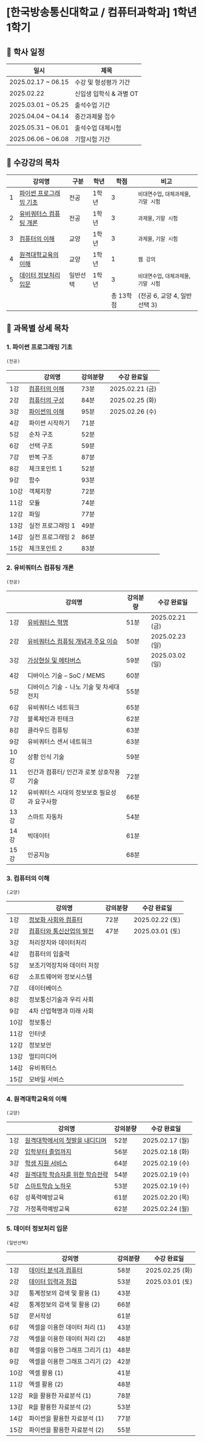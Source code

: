 # [한국방송통신대학교 / 컴퓨터과학과] 1학년 1학기

## 📅 학사 일정

| 일시                 | 제목              |
|--------------------|-----------------|
| 2025.02.17 ~ 06.15 | 수강 및 형성평가 기간    |
| 2025.02.22         | 신입생 입학식 & 과별 OT |
| 2025.03.01 ~ 05.25 | 출석수업 기간         |
| 2025.04.04 ~ 04.14 | 중간과제물 접수        |
| 2025.05.31 ~ 06.01 | 출석수업 대체시험       |
| 2025.06.06 ~ 06.08 | 기말시험 기간         |

## 📌 수강강의 목차

|   | 강의명                             | 구분   | 학년  | 학점     | 비고                        |
|---|---------------------------------|------|-----|--------|---------------------------|
| 1 | [파이썬 프로그래밍 기초](#1-파이썬-프로그래밍-기초) | 전공   | 1학년 | 3      | `비대면수업`, `대체과제물`, `기말 시험` |
| 2 | [유비쿼터스 컴퓨팅 개론](#2-유비쿼터스-컴퓨팅-개론) | 전공   | 1학년 | 3      | `과제물`, `기말 시험`            |
| 3 | [컴퓨터의 이해](#3-컴퓨터의-이해)           | 교양   | 1학년 | 3      | `과제물`, `기말 시험`            |
| 4 | [원격대학교육의 이해](#4-원격대학교육의-이해)     | 교양   | 1학년 | 1      | `웹 강의`                    |
| 5 | [데이터 정보처리 입문](#5-데이터-정보처리-입문)   | 일반선택 | 1학년 | 3      | `비대면수업`, `대체과제물`, `기말 시험` |
|   |                                 |      |     | 총 13학점 | (전공 6, 교양 4, 일반선택 3)      |

## 🔎 과목별 상세 목차

### 1. 파이썬 프로그래밍 기초

`(전공)`

|     | 강의명                      | 강의분량 | 수강 완료일         |
|-----|--------------------------|------|----------------|
| 1강  | [컴퓨터의 이해](python/s01.md) | 73분  | 2025.02.21 (금) |
| 2강  | [컴퓨터의 구성](python/s02.md) | 84분  | 2025.02.25 (화) |
| 3강  | [파이썬의 이해](python/s03.md) | 95분  | 2025.02.26 (수) |
| 4강  | 파이썬 시작하기                 | 71분  |                |
| 5강  | 순차 구조                    | 52분  |                |
| 6강  | 선택 구조                    | 59분  |                |
| 7강  | 반복 구조                    | 87분  |                |
| 8강  | 체크포인트 1                  | 52분  |                |
| 9강  | 함수                       | 93분  |                |
| 10강 | 객체지향                     | 72분  |                |
| 11강 | 모듈                       | 74분  |                |
| 12강 | 파일                       | 77분  |                |
| 13강 | 실전 프로그래밍 1               | 49분  |                |
| 14강 | 실전 프로그래밍 2               | 86분  |                |
| 15강 | 체크포인트 2                  | 83분  |                |

### 2. 유비쿼터스 컴퓨팅 개론

`(전공)`

|     | 강의명                                      | 강의분량 | 수강 완료일         |
|-----|------------------------------------------|------|----------------|
| 1강  | [유비쿼터스 혁명](ubiquitous/s01.md)            | 51분  | 2025.02.21 (금) |
| 2강  | [유비쿼터스 컴퓨팅 개념과 주요 이슈](ubiquitous/s02.md) | 50분  | 2025.02.23 (일) |
| 3강  | [가상현실 및 메타버스](ubiquitous/s03.md)         | 59분  | 2025.03.02 (일) |
| 4강  | 디바이스 기술 – SoC / MEMS                     | 60분  |                |
| 5강  | 디바이스 기술 - 나노 기술 및 차세대 전지                 | 55분  |                |
| 6강  | 유비쿼터스 네트워크                               | 65분  |                |
| 7강  | 블록체인과 핀테크                                | 62분  |                |
| 8강  | 클라우드 컴퓨팅                                 | 63분  |                |
| 9강  | 유비쿼터스 센서 네트워크                            | 63분  |                |
| 10강 | 상황 인식 기술                                 | 59분  |                |
| 11강 | 인간과 컴퓨터/ 인간과 로봇 상호작용 기술                  | 72분  |                |
| 12강 | 유비쿼터스 시대의 정보보호 필요성과 요구사항                 | 66분  |                |
| 13강 | 스마트 자동차                                  | 54분  |                |
| 14강 | 빅데이터                                     | 61분  |                |
| 15강 | 인공지능                                     | 68분  |                |

### 3. 컴퓨터의 이해

`(교양)`

|     | 강의명                              | 강의분량 | 수강 완료일         |
|-----|----------------------------------|------|----------------|
| 1강  | [정보화 사회와 컴퓨터](computer/s01.md)   | 72분  | 2025.02.22 (토) |
| 2강  | [컴퓨터와 통신산업의 발전](computer/s02.md) | 47분  | 2025.03.01 (토) |
| 3강  | 처리장치와 데이터처리                      |      |                |
| 4강  | 컴퓨터의 입출력                         |      |                |
| 5강  | 보조기억장치와 데이터 저장                   |      |                |
| 6강  | 소프트웨어와 정보시스템                     |      |                |
| 7강  | 데이터베이스                           |      |                |
| 8강  | 정보통신기술과 우리 사회                    |      |                |
| 9강  | 4차 산업혁명과 미래 사회                   |      |                |
| 10강 | 정보통신                             |      |                |
| 11강 | 인터넷                              |      |                |
| 12강 | 정보보안                             |      |                |
| 13강 | 멀티미디어                            |      |                |
| 14강 | 유비쿼터스                            |      |                |
| 15강 | 모바일 서비스                          |      |                |

### 4. 원격대학교육의 이해

`(교양)`

|    | 강의명                               | 강의분량 | 수강 완료일         |
|----|-----------------------------------|------|----------------|
| 1강 | [원격대학에서의 첫발을 내디디며](intro/s01.md)  | 52분  | 2025.02.17 (월) |
| 2강 | [입학부터 졸업까지](intro/s02.md)         | 56분  | 2025.02.18 (화) |
| 3강 | [학생 지원 서비스](intro/s03.md)         | 64분  | 2025.02.19 (수) |
| 4강 | [원격대학 학습자를 위한 학습전략](intro/s04.md) | 54분  | 2025.02.19 (수) |
| 5강 | [스마트학습 노하우](intro/s05.md)         | 53분  | 2025.02.19 (수) |
| 6강 | 성폭력예방교육                           | 61분  | 2025.02.20 (목) |
| 7강 | 가정폭력예방교육                          | 62분  | 2025.02.24 (월) |

### 5. 데이터 정보처리 입문

`(일반선택)`

|     | 강의명                        | 강의분량 | 수강 완료일         |
|-----|----------------------------|------|----------------|
| 1강  | [데이터 분석과 컴퓨터](data/s01.md) | 58분  | 2025.02.25 (화) |
| 2강  | [데이터 입력과 점검](data/s02.md)  | 53분  | 2025.03.01 (토) |
| 3강  | 통계정보의 검색 및 활용 (1)          | 43분  |                |
| 4강  | 통계정보의 검색 및 활용 (2)          | 66분  |                |
| 5강  | 문서작성                       | 61분  |                |
| 6강  | 엑셀을 이용한 데이터 처리 (1)         | 43분  |                |
| 7강  | 엑셀을 이용한 데이터 처리 (2)         | 48분  |                |
| 8강  | 엑셀을 이용한 그래프 그리기 (1)        | 48분  |                |
| 9강  | 엑셀을 이용한 그래프 그리기 (2)        | 42분  |                |
| 10강 | 엑셀 활용 (1)                  | 41분  |                |
| 11강 | 엑셀 활용 (2)                  | 48분  |                |
| 12강 | R을 활용한 자료분석 (1)            | 78분  |                |
| 13강 | R을 활용한 자료분석 (2)            | 53분  |                |
| 14강 | 파이썬을 활용한 자료분석 (1)          | 77분  |                |
| 15강 | 파이썬을 활용한 자료분석 (2)          | 55분  |                |
